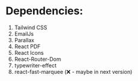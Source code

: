 # Dependencies:

1. Tailwind CSS
2. EmailJs
3. Parallax
4. React PDF
5. React Icons
6. React-Router-Dom
7. typewriter-effect
8. react-fast-marquee (❌ - maybe in next version)



